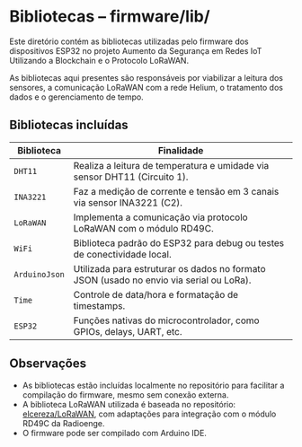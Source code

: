 # Bibliotecas – firmware/lib/

Este diretório contém as bibliotecas utilizadas pelo firmware dos dispositivos ESP32 no projeto Aumento da Segurança em Redes IoT Utilizando a Blockchain e o Protocolo LoRaWAN.

As bibliotecas aqui presentes são responsáveis por viabilizar a leitura dos sensores, a comunicação LoRaWAN com a rede Helium, o tratamento dos dados e o gerenciamento de tempo.


## Bibliotecas incluídas

| Biblioteca       | Finalidade                                                                 |
|------------------|----------------------------------------------------------------------------|
| `DHT11`          | Realiza a leitura de temperatura e umidade via sensor DHT11 (Circuito 1). |
| `INA3221`        | Faz a medição de corrente e tensão em 3 canais via sensor INA3221 (C2).   |
| `LoRaWAN`        | Implementa a comunicação via protocolo LoRaWAN com o módulo RD49C.        |
| `WiFi`           | Biblioteca padrão do ESP32 para debug ou testes de conectividade local.   |
| `ArduinoJson`    | Utilizada para estruturar os dados no formato JSON (usado no envio via serial ou LoRa). |
| `Time`           | Controle de data/hora e formatação de timestamps.                         |
| `ESP32`          | Funções nativas do microcontrolador, como GPIOs, delays, UART, etc.       |


## Observações

- As bibliotecas estão incluídas localmente no repositório para facilitar a compilação do firmware, mesmo sem conexão externa.
- A biblioteca LoRaWAN utilizada é baseada no repositório: [elcereza/LoRaWAN](https://github.com/elcereza/LoRaWAN), com adaptações para integração com o módulo RD49C da Radioenge.
- O firmware pode ser compilado com Arduino IDE.

